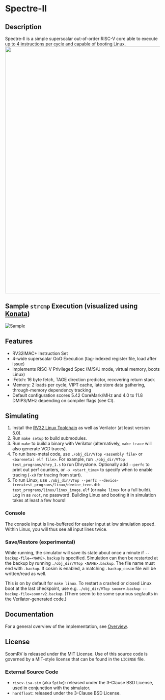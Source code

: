 # Spectre-II
## Description
Spectre-II is a simple superscalar out-of-order RISC-V core able to execute up to 4 instructions per cycle and capable of booting Linux. 
<img src="https://github.com/mathis-s/SoomRV/assets/39701487/908afb93-b8b7-4bad-80b5-7cc20fa375cf.png" width="800" />

## Sample `strcmp` Execution (visualized using [Konata](https://github.com/shioyadan/Konata))
![Sample](https://user-images.githubusercontent.com/39701487/229142050-121ed8de-ae9b-4b49-b332-f6c7b5281daf.png)

## Features
- RV32IMAC+ Instruction Set
- 4-wide superscalar OoO Execution (tag-indexed register file, load after issue)
- Implements RISC-V Privileged Spec (M/S/U mode, virtual memory, boots Linux)
- IFetch: 16 byte fetch, TAGE direction predictor, recovering return stack
- Memory: 2 loads per cycle, VIPT cache, late store data gathering, through-memory dependency tracking
- Default configuration scores 5.42 CoreMark/MHz and 4.0 to 11.8 DMIPS/MHz depending on compiler flags (see CI).

## Simulating
1. Install the [RV32 Linux Toolchain](https://github.com/riscv-collab/riscv-gnu-toolchain) as well as Verilator (at least version 5.0).
2. Run `make setup` to build submodules.
3. Run `make` to build a binary with Verilator (alternatively, `make trace` will also generate VCD traces).
4. To run bare-metal code, use `./obj_dir/VTop <assembly file>` or `<baremetal elf file>`.
For example, run `./obj_dir/VTop test_programs/dhry_1.s` to run Dhrystone. Optionally add `--perfc` to print out perf counters, or `-x <start_time>` to specify when to enable tracing (`-x0` for tracing from start).
5. To run Linux, use `./obj_dir/VTop --perfc --device-tree=test_programs/linux/device_tree.dtb test_programs/linux/linux_image.elf` (or `make linux` for a full build). Log in as `root`, no password.
Building Linux and booting it in simulation takes at least a few hours!

### Console
The console input is line-buffered for easier input at low simulation speed. Within Linux,
you will thus see all input lines twice.

### Save/Restore (experimental)
While running, the simulator will save its state about once a minute if
`--backup-file=<NAME>.backup` is specified. Simulation can then be restarted
at the backup by running `./obj_dir/VTop <NAME>.backup`. The file name must
end with `.backup`. If cosim is enabled, a matching `.backup_cosim` file will
be written/read as well.

This is on by default for `make linux`. To restart a crashed or closed Linux boot
at the last checkpoint, use e.g. `./obj_dir/VTop soomrv.backup --backup-file=soomrv2.backup`.
(There seem to be some spurious segfaults in the Verilator-generated code.)

## Documentation
For a general overview of the implementation, see [Overview](docs/Overview.md).

## License
SoomRV is released under the MIT License. Use of this source code is governed by a MIT-style license that can be found in the `LICENSE` file.

### External Source Code
* `riscv-isa-sim` (aka `Spike`): released under the 3-Clause BSD License, used in conjunction with the simulator.
* `hardfloat`: released under the 3-Clause BSD License.
